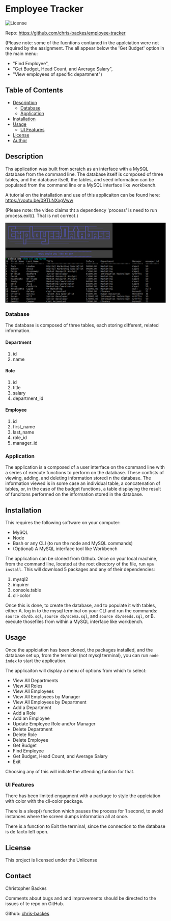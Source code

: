 # Employee Tracker

![License](https://img.shields.io/github/license/chris-backes/employee-tracker)

Repo: https://github.com/chris-backes/employee-tracker

(Please note: some of the fucntions contianed in the applciation were not required by the assignment. The all appear below the 'Get Budget' option in the main menu: 	
- "Find Employee",
- "Get Budget, Head Count, and Average Salary",
- "View employees of specific department")

## Table of Contents

* [Description](#description)
    * [Database](#database)
    * [Application](#application)
* [Installation](#installation)
* [Usage](#usage)
    * [UI Features](#ui-features)
* [License](#license)
* [Author](#author)

## Description

Ths application was built from scratch as an interface with a MySQL database from the command line. The database itself is composed of three tables, and the database itself, the tables, and seed information can be populated from the command line or a MySQL interface like workbench.

A tutorial on the installation and use of this applicaiton can be found here: https://youtu.be/09TLNXxgVww

(Please note: the video claims tht a dependency 'process' is need to run process.exit(). That is not correct.)

![the applciaiton running from the command line](./assets/screenshot.png)

### Database

The database is composed of three tables, each storing different, related information.

#### Department

1. id
2. name

#### Role

1. id
2. title
3. salary
4. department_id

#### Employee

1. id
2. first_name
3. last_name
4. role_id
5. manager_id

### Application

The application is a composed of a user interface on the command line with a series of execute functions to perform on the database. These confists of viewing, adding, and deleting information storedi n the database. The information viewed is in some case an individual table, a concatenation of tables, or, in the case of the budget functions, a table displaying the result of funcitons performed on the information stored in the database.

## Installation

This requires the following software on your computer:

-   MySQL
-   Node
-   Bash or any CLI (to run the node and MySQL commands)
-   (Optional) A MySQL interface tool like Workbench

The application can be cloned from Github. Once on your local machine, from the command line, located at the root directory of the file, run `npm install`. This will download 5 packages and any of their dependencies:

1. mysql2
2. inquirer
3. console.table
4. cli-color

Once this is done, to create the database, and to populate it with tables, either A. log in to the mysql terminal on your CLI and run the commands: `source db/db.sql`, `source db/scema.sql`, and `source db/seeds.sql`, or B. execute thosefiles from within a MySQL interface like workbench.

## Usage

Once the applciation has been cloned, the packages installed, and the database set up, from the terminal (not mysql terminal), you can run `node index` to start the application.

The applicaiton will display a menu of options from which to select:
- View All Departments
- View All Roles
- View All Employees
- View All Employees by Manager
- View All Employees by Department
- Add a Department
- Add a Role
- Add an Employee
- Update Employee Role and/or Manager
- Delete Department
- Delete Role
- Delete Employee
- Get Budget
- Find Employee
- Get Budget, Head Count, and Average Salary
- Exit

Choosing any of this will initiate the attending funtion for that.

### UI Features

There has been limited engagment with a package to style the applciation with color with the cli-color package.

There is a sleep() function which pauses the process for 1 second, to avoid instances where the screen dumps information all at once.

There is a function to Exit the terminal, since the connection to the database is de facto left open.

## License 

This project is licensed under the Unlicense

## Contact

Christopher Backes 

Comments about bugs and and improvements should be directed to the issues of te repo on GitHub.

Github: [chris-backes](https://github.com/chris-backes/)
